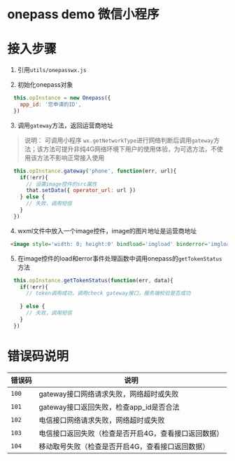 # onepass demo 微信小程序

# 接入步骤
1. 引用`utils/onepasswx.js`

2. 初始化onepass对象

```js
  this.opInstance = new Onepass({
    app_id: '您申请的ID',
  })
```

3. 调用`gateway`方法，返回运营商地址
> 说明： 可调用小程序 `wx.getNetworkType`进行网络判断后调用`gateway`方法；该方法可提升非纯4G网络环境下用户的使用体验，为可选方法，不使用该方法不影响正常接入使用

```js
  this.opInstance.gateway('phone', function(err, url){
    if(!err){
      // 设置image控件的src属性
      that.setData({ operator_url: url })
    } else {
      // 失败，调用短信        
    }
  })
```

4. wxml文件中放入一个image控件，image的图片地址是运营商地址
```html
 <image style='width: 0; height:0' bindload='imgload' binderror='imgload' referrerPolicy="no-referrer" src="{{operator_url}}"></image>
```

5. 在image控件的load和error事件处理函数中调用onepass的`getTokenStatus`方法
```js
  this.opInstance.getTokenStatus(function(err, data){
    if(!err){
      // token调用成功，调用check gateway接口，服务端校验是否成功
      
    } else {
      // 失败，调用短信
    }
  })
```

# 错误码说明

错误码|说明
--|--
`100`|gateway接口网络请求失败，网络超时或失败
`101`|gateway接口返回失败，检查app_id是否合法
`102`|电信接口网络请求失败，网络超时或失败
`103`|电信接口返回失败（检查是否开启4G，查看接口返回数据）
`104`|移动取号失败（检查是否开启4G，查看接口返回数据）
